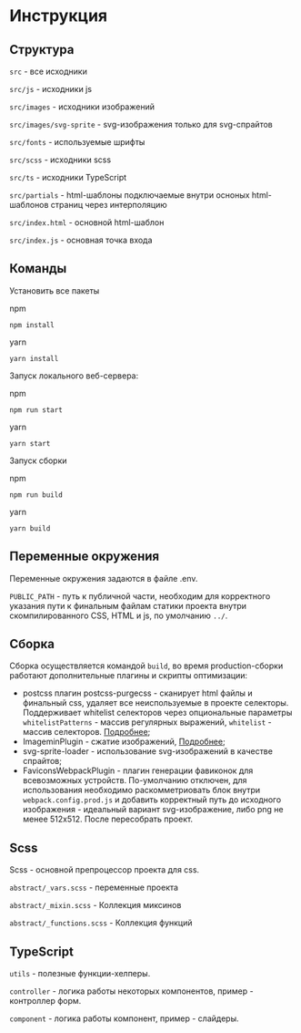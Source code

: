# Инструкция

## Структура

`src` - все исходники

`src/js` - исходники js

`src/images` - исходники изображений

`src/images/svg-sprite` - svg-изображения только для svg-спрайтов

`src/fonts` - используемые шрифты

`src/scss` - исходники scss

`src/ts` - исходники TypeScript

`src/partials` - html-шаблоны подключаемые внутри осноных html-шаблонов страниц
через интерполяцию

`src/index.html` - основной html-шаблон

`src/index.js` - основная точка входа

## Команды

Установить все пакеты 

npm
```
npm install
```

yarn
```
yarn install
```

Запуск локального веб-сервера:

npm
```
npm run start
```

yarn
```
yarn start
```

Запуск сборки

npm
```
npm run build
```

yarn
```
yarn build
```

## Переменные окружения

Переменные окружения задаются в файле .env.

`PUBLIC_PATH` - путь к публичной части, необходим для корректного указания пути к финальным
файлам статики проекта внутри скомпилированного CSS, HTML и js, по умолчанию `../`.

## Сборка

Сборка осуществляется командой `build`, во время production-сборки работают дополнительные 
плагины и скрипты оптимизации:

* postcss плагин postcss-purgecss - сканирует html файлы и финальный css,
удаляет все неиспользуемые в проекте селекторы. Поддерживает whitelist селекторов через 
опциональные параметры `whitelistPatterns` - массив регулярных выражений, `whitelist` - 
массив селекторов. [Подробнее](https://github.com/FullHuman/postcss-purgecss);
* ImageminPlugin - сжатие изображений, [Подробнее](https://github.com/Klathmon/imagemin-webpack-plugin);
* svg-sprite-loader - использование svg-изображений в качестве спрайтов;
* FaviconsWebpackPlugin - плагин генерации фавиконок для всевозможных устройств. 
По-умолчанию отключен, для использования необходимо раскомметриовать блок внутри
`webpack.config.prod.js` и добавить корректный путь до исходного изображения - идеальный 
вариант svg-изображение, либо png не менее 512х512. После пересобрать проект.

## Scss

Scss - основной препроцессор проекта для css.

`abstract/_vars.scss` - переменные проекта

`abstract/_mixin.scss` - Коллекция миксинов

`abstract/_functions.scss` - Коллекция функций 

## TypeScript

`utils` - полезные функции-хелперы.

`controller` - логика работы некоторых компонентов, пример - контроллер форм.

`component` - логика работы компонент, пример - слайдеры.
